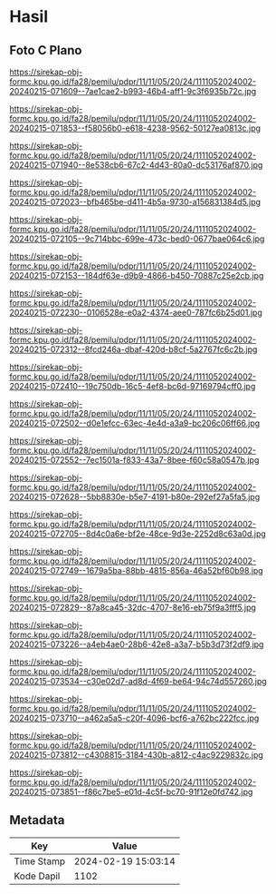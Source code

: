 # Hasil

## Foto C Plano

https://sirekap-obj-formc.kpu.go.id/fa28/pemilu/pdpr/11/11/05/20/24/1111052024002-20240215-071609--7ae1cae2-b993-46b4-aff1-9c3f6935b72c.jpg

https://sirekap-obj-formc.kpu.go.id/fa28/pemilu/pdpr/11/11/05/20/24/1111052024002-20240215-071853--f58056b0-e618-4238-9562-50127ea0813c.jpg

https://sirekap-obj-formc.kpu.go.id/fa28/pemilu/pdpr/11/11/05/20/24/1111052024002-20240215-071940--8e538cb6-67c2-4d43-80a0-dc53176af870.jpg

https://sirekap-obj-formc.kpu.go.id/fa28/pemilu/pdpr/11/11/05/20/24/1111052024002-20240215-072023--bfb465be-d411-4b5a-9730-a156831384d5.jpg

https://sirekap-obj-formc.kpu.go.id/fa28/pemilu/pdpr/11/11/05/20/24/1111052024002-20240215-072105--9c714bbc-699e-473c-bed0-0677bae064c6.jpg

https://sirekap-obj-formc.kpu.go.id/fa28/pemilu/pdpr/11/11/05/20/24/1111052024002-20240215-072153--184df63e-d9b9-4866-b450-70887c25e2cb.jpg

https://sirekap-obj-formc.kpu.go.id/fa28/pemilu/pdpr/11/11/05/20/24/1111052024002-20240215-072230--0106528e-e0a2-4374-aee0-787fc6b25d01.jpg

https://sirekap-obj-formc.kpu.go.id/fa28/pemilu/pdpr/11/11/05/20/24/1111052024002-20240215-072312--8fcd246a-dbaf-420d-b8cf-5a2767fc6c2b.jpg

https://sirekap-obj-formc.kpu.go.id/fa28/pemilu/pdpr/11/11/05/20/24/1111052024002-20240215-072410--19c750db-16c5-4ef8-bc6d-97169794cff0.jpg

https://sirekap-obj-formc.kpu.go.id/fa28/pemilu/pdpr/11/11/05/20/24/1111052024002-20240215-072502--d0e1efcc-63ec-4e4d-a3a9-bc206c06ff66.jpg

https://sirekap-obj-formc.kpu.go.id/fa28/pemilu/pdpr/11/11/05/20/24/1111052024002-20240215-072552--7ec1501a-f833-43a7-8bee-f60c58a0547b.jpg

https://sirekap-obj-formc.kpu.go.id/fa28/pemilu/pdpr/11/11/05/20/24/1111052024002-20240215-072628--5bb8830e-b5e7-4191-b80e-292ef27a5fa5.jpg

https://sirekap-obj-formc.kpu.go.id/fa28/pemilu/pdpr/11/11/05/20/24/1111052024002-20240215-072705--8d4c0a6e-bf2e-48ce-9d3e-2252d8c63a0d.jpg

https://sirekap-obj-formc.kpu.go.id/fa28/pemilu/pdpr/11/11/05/20/24/1111052024002-20240215-072749--1679a5ba-88bb-4815-856a-46a52bf60b98.jpg

https://sirekap-obj-formc.kpu.go.id/fa28/pemilu/pdpr/11/11/05/20/24/1111052024002-20240215-072829--87a8ca45-32dc-4707-8e16-eb75f9a3fff5.jpg

https://sirekap-obj-formc.kpu.go.id/fa28/pemilu/pdpr/11/11/05/20/24/1111052024002-20240215-073226--a4eb4ae0-28b6-42e8-a3a7-b5b3d73f2df9.jpg

https://sirekap-obj-formc.kpu.go.id/fa28/pemilu/pdpr/11/11/05/20/24/1111052024002-20240215-073534--c30e02d7-ad8d-4f69-be64-94c74d557260.jpg

https://sirekap-obj-formc.kpu.go.id/fa28/pemilu/pdpr/11/11/05/20/24/1111052024002-20240215-073710--a462a5a5-c20f-4096-bcf6-a762bc222fcc.jpg

https://sirekap-obj-formc.kpu.go.id/fa28/pemilu/pdpr/11/11/05/20/24/1111052024002-20240215-073812--c4308815-3184-430b-a812-c4ac9229832c.jpg

https://sirekap-obj-formc.kpu.go.id/fa28/pemilu/pdpr/11/11/05/20/24/1111052024002-20240215-073851--f86c7be5-e01d-4c5f-bc70-91f12e0fd742.jpg


## Metadata

| Key        | Value               |
| ---------- | ------------------- |
| Time Stamp | 2024-02-19 15:03:14 |
| Kode Dapil | 1102                |



